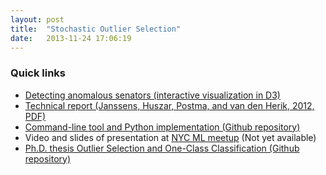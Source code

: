 ```yaml
---
layout: post
title:  "Stochastic Outlier Selection"
date:   2013-11-24 17:06:19
---
```


### Quick links

- [Detecting anomalous senators (interactive visualization in D3)][demo]
- [Technical report (Janssens, Huszar, Postma, and van den Herik, 2012, PDF)][tr]
- [Command-line tool and Python implementation (Github repository)][repo]
- Video and slides of presentation at [NYC ML meetup][meetup] (Not yet available)
- [Ph.D. thesis Outlier Selection and One-Class Classification (Github repository)][thesis]



[thesis]: https://github.com/jeroenjanssens/phd-thesis
[meetup]: http://www.meetup.com/NYC-Machine-Learning/events/149093182/
[demo]: http://bl.ocks.org/jeroenjanssens/7608890
[repo]: https://github.com/jeroenjanssens/sos
[twitter]: https://twitter.com/jeroenhjanssens/
[tr]: https://github.com/jeroenjanssens/sos/blob/master/doc/sos-ticc-tr-2012-001.pdf?raw=true
